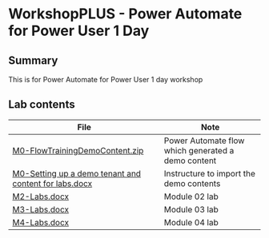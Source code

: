 # WorkshopPLUS - Power Automate for Power User 1 Day

## Summary

This is for Power Automate for Power User 1 day workshop

## Lab contents

| File | Note |
| ------- | ---------------- |
| [M0-FlowTrainingDemoContent.zip](./M0-FlowTrainingDemoContent.zip)| Power Automate flow which generated a demo content  |
| [M0-Setting up a demo tenant and content for labs.docx](<./M0-Setting up a demo tenant and content for labs.docx>)| Instructure to import the demo contents  |
| [M2-Labs.docx](./M2-Labs.docx)| Module 02 lab  |
| [M3-Labs.docx](./M3-Labs.docx)| Module 03 lab  |
| [M4-Labs.docx](./M4-Labs.docx)| Module 04 lab  |

